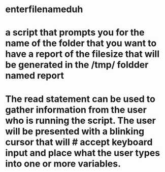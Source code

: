 # enterfilenameduh
# a script that prompts you for the name of the folder that you want to have a report of the filesize that will be generated in the /tmp/ foldder named report
# The read statement can be used to gather information from the user who is running the script. The user will be presented with a blinking cursor that will     # accept keyboard input and place what the user types into one or more variables. 
